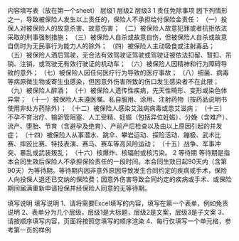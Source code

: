内容填写表（放在第一个sheet）
	层级1	层级2	层级3
	1 责任免除事项
		因下列情形之一，导致被保险人发生以上责任的，保险人不承担给付保险金责任：
		（一）投保人对被保险人的故意杀害、故意伤害；
		（二）被保险人故意犯罪或者抗拒依法采取的刑事强制措施； 
		（三）被保险人自杀或故意自伤，但被保险人自杀或故意自伤时为无民事行为能力人的除外；
		（四）被保险人主动吸食或注射毒品；
		（五）被保险人酒后驾驶，无合法有效驾驶证驾驶或驾驶证被依法扣留、暂扣、吊销、注销，或驾驶无有效行驶证的机动车；
		（六）被保险人因精神和行为障碍导致的意外；
		（七）被保险人因任何医疗行为导致的医疗事故；
		（八）细菌、病毒等病原微生物或寄生虫感染，但因意外伤害所致的伤口发生感染者不在此限；
		（九）被保险人醉酒；
		（十）被保险人遗传性疾病，先天性畸形、变形或染色体异常；
		（十一）被保险人未遵医嘱、私自服用、涂用、注射药物（按药品说明书使用非处方药除外）；
		（十二）被保险人感染艾滋病病毒或患艾滋病；
		（十三）不孕不育治疗、输卵管阻塞、人工受精、妊娠（包括异位妊娠）、分娩（含难产）、流产、堕胎、节育（含避孕及绝育）、产前产后检查以及由以上原因引起的并发症；
		（十四）被保险人从事潜水、跳伞、攀岩运动、探险活动、蹦极、武术比赛、摔跤比赛、特技表演、赛马、赛车等高风险运动；
		（十五）战争、军事冲突、暴乱或武装叛乱；
		（十六）核爆炸、核辐射或核污染。
	2 等待期
		等待期是指本合同生效后保险人不承担保险责任的一段时间。本合同生效日起90天内（含第90天）为等待期。等待期内因非意外原因导致发生合同约定的疾病或手术，保险人向投保人退还已交纳的保险费；因意外伤害导致合同约定的疾病或手术、或保险期间届满重新申请投保并经保险人同意的无等待期。


填写说明
	填写说明
	1、请将需要Excel填写的内容，填写在第一个表单，例如免责说明
	2、表单分为几个层级，层级1是大标题，层级2是文案，层级3是子文案
	3、请按顺序填写内容，页面将按照您填写的顺序渲染
	4、每行仅填写一个单元格，参考第一页的样例


